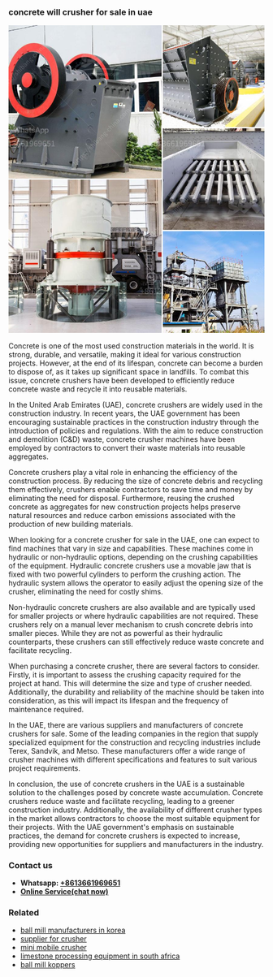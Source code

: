<h3>concrete will crusher for sale in uae</h3><img src='1708332638.jpg' alt=''><p>Concrete is one of the most used construction materials in the world. It is strong, durable, and versatile, making it ideal for various construction projects. However, at the end of its lifespan, concrete can become a burden to dispose of, as it takes up significant space in landfills. To combat this issue, concrete crushers have been developed to efficiently reduce concrete waste and recycle it into reusable materials.</p><p>In the United Arab Emirates (UAE), concrete crushers are widely used in the construction industry. In recent years, the UAE government has been encouraging sustainable practices in the construction industry through the introduction of policies and regulations. With the aim to reduce construction and demolition (C&D) waste, concrete crusher machines have been employed by contractors to convert their waste materials into reusable aggregates.</p><p>Concrete crushers play a vital role in enhancing the efficiency of the construction process. By reducing the size of concrete debris and recycling them effectively, crushers enable contractors to save time and money by eliminating the need for disposal. Furthermore, reusing the crushed concrete as aggregates for new construction projects helps preserve natural resources and reduce carbon emissions associated with the production of new building materials.</p><p>When looking for a concrete crusher for sale in the UAE, one can expect to find machines that vary in size and capabilities. These machines come in hydraulic or non-hydraulic options, depending on the crushing capabilities of the equipment. Hydraulic concrete crushers use a movable jaw that is fixed with two powerful cylinders to perform the crushing action. The hydraulic system allows the operator to easily adjust the opening size of the crusher, eliminating the need for costly shims.</p><p>Non-hydraulic concrete crushers are also available and are typically used for smaller projects or where hydraulic capabilities are not required. These crushers rely on a manual lever mechanism to crush concrete debris into smaller pieces. While they are not as powerful as their hydraulic counterparts, these crushers can still effectively reduce waste concrete and facilitate recycling.</p><p>When purchasing a concrete crusher, there are several factors to consider. Firstly, it is important to assess the crushing capacity required for the project at hand. This will determine the size and type of crusher needed. Additionally, the durability and reliability of the machine should be taken into consideration, as this will impact its lifespan and the frequency of maintenance required.</p><p>In the UAE, there are various suppliers and manufacturers of concrete crushers for sale. Some of the leading companies in the region that supply specialized equipment for the construction and recycling industries include Terex, Sandvik, and Metso. These manufacturers offer a wide range of crusher machines with different specifications and features to suit various project requirements.</p><p>In conclusion, the use of concrete crushers in the UAE is a sustainable solution to the challenges posed by concrete waste accumulation. Concrete crushers reduce waste and facilitate recycling, leading to a greener construction industry. Additionally, the availability of different crusher types in the market allows contractors to choose the most suitable equipment for their projects. With the UAE government's emphasis on sustainable practices, the demand for concrete crushers is expected to increase, providing new opportunities for suppliers and manufacturers in the industry.</p><h3>Contact us</h3><ul><li><strong>Whatsapp:&nbsp;<a href="https://wa.me/8613661969651">+8613661969651</a></strong></li><li><a href="https://swt.shibang-china.com/?git&amp;zhl&amp;concrete will crusher for sale in uae"><strong>Online Service(chat now)</strong></a></li></ul><h3>Related</h3><ul><li><a href='ball mill manufacturers in korea.md'>ball mill manufacturers in korea</a></li><li><a href='supplier for crusher.md'>supplier for crusher</a></li><li><a href='mini mobile crusher.md'>mini mobile crusher</a></li><li><a href='limestone processing equipment in south africa.md'>limestone processing equipment in south africa</a></li><li><a href='ball mill koppers.md'>ball mill koppers</a></li></ul>